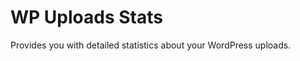 WP Uploads Stats
================

Provides you with detailed statistics about your WordPress uploads.

